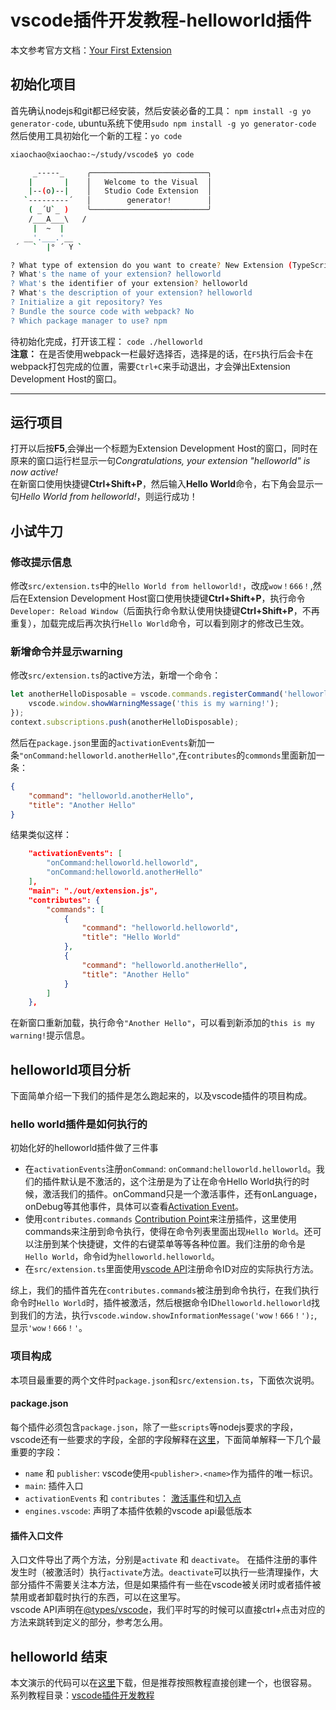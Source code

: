 # vscode插件开发教程-helloworld插件

本文参考官方文档：[Your First Extension](https://code.visualstudio.com/api/get-started/your-first-extension)

## 初始化项目

首先确认nodejs和git都已经安装，然后安装必备的工具： `npm install -g yo generator-code`, ubuntu系统下使用`sudo npm install -g yo generator-code`  
然后使用工具初始化一个新的工程：`yo code`  

```bash
xiaochao@xiaochao:~/study/vscode$ yo code

     _-----_     ╭──────────────────────────╮
    |       |    │   Welcome to the Visual  │
    |--(o)--|    │   Studio Code Extension  │
   `---------´   │        generator!        │
    ( _´U`_ )    ╰──────────────────────────╯
    /___A___\   /
     |  ~  |     
   __'.___.'__   
 ´   `  |° ´ Y ` 

? What type of extension do you want to create? New Extension (TypeScript)
? What's the name of your extension? helloworld
? What's the identifier of your extension? helloworld
? What's the description of your extension? helloworld
? Initialize a git repository? Yes
? Bundle the source code with webpack? No
? Which package manager to use? npm
```

待初始化完成，打开该工程： `code ./helloworld`  
**注意：** 在是否使用webpack一栏最好选择否，选择是的话，在`F5`执行后会卡在webpack打包完成的位置，需要`Ctrl+C`来手动退出，才会弹出Extension Development Host的窗口。
***

## 运行项目

打开以后按**F5**,会弹出一个标题为Extension Development Host的窗口，同时在原来的窗口运行栏显示一句*Congratulations, your extension "helloworld" is now active!*  
在新窗口使用快捷键**Ctrl+Shift+P**，然后输入**Hello World**命令，右下角会显示一句*Hello World from helloworld!*，则运行成功！  

## 小试牛刀

### 修改提示信息

修改`src/extension.ts`中的`Hello World from helloworld!`，改成`wow！666！`,然后在Extension Development Host窗口使用快捷键**Ctrl+Shift+P**，执行命令`Developer: Reload Window`（后面执行命令默认使用快捷键**Ctrl+Shift+P**，不再重复），加载完成后再次执行`Hello World`命令，可以看到刚才的修改已生效。

### 新增命令并显示warning

修改`src/extension.ts`的active方法，新增一个命令：

```javascript
let anotherHelloDisposable = vscode.commands.registerCommand('helloworld.anotherHello', () => {
    vscode.window.showWarningMessage('this is my warning!');
});
context.subscriptions.push(anotherHelloDisposable);
```

然后在`package.json`里面的`activationEvents`新加一条`"onCommand:helloworld.anotherHello"`,在`contributes`的`commonds`里面新加一条：

```json
{
    "command": "helloworld.anotherHello",
    "title": "Another Hello"
}
```

结果类似这样：  

```json
    "activationEvents": [
        "onCommand:helloworld.helloworld",
        "onCommand:helloworld.anotherHello"
    ],
    "main": "./out/extension.js",
    "contributes": {
        "commands": [
            {
                "command": "helloworld.helloworld",
                "title": "Hello World"
            },
            {
                "command": "helloworld.anotherHello",
                "title": "Another Hello"
            }
        ]
    },
```

在新窗口重新加载，执行命令`"Another Hello"`，可以看到新添加的`this is my warning!`提示信息。

## helloworld项目分析

下面简单介绍一下我们的插件是怎么跑起来的，以及vscode插件的项目构成。

### hello world插件是如何执行的

初始化好的helloworld插件做了三件事  

* 在`activationEvents`注册`onCommand`: `onCommand:helloworld.helloworld`。我们的插件默认是不激活的，这个注册是为了让在命令Hello World执行的时候，激活我们的插件。onCommand只是一个激活事件，还有onLanguage，onDebug等其他事件，具体可以查看[Activation Event](https://code.visualstudio.com/api/references/activation-events)。
* 使用`contributes.commands` [Contribution Point](https://code.visualstudio.com/api/references/contribution-points)来注册插件，这里使用commands来注册到命令执行，使得在命令列表里面出现`Hello World`。还可以注册到某个快捷键，文件的右键菜单等等各种位置。我们注册的命令是`Hello World`，命令id为`helloworld.helloworld`。
* 在`src/extension.ts`里面使用[vscode API](https://code.visualstudio.com/api/references/vscode-api)注册命令ID对应的实际执行方法。

综上，我们的插件首先在`contributes.commands`被注册到命令执行，在我们执行命令时`Hello World`时，插件被激活，然后根据命令ID`helloworld.helloworld`找到我们的方法，执行`vscode.window.showInformationMessage('wow！666！');`,显示`'wow！666！'`。

### 项目构成

本项目最重要的两个文件时`package.json`和`src/extension.ts`，下面依次说明。 

#### package.json

每个插件必须包含`package.json`，除了一些`scripts`等nodejs要求的字段，vscode还有一些要求的字段，全部的字段解释在[这里](https://code.visualstudio.com/api/references/extension-manifest)，下面简单解释一下几个最重要的字段：  

* `name` 和 `publisher`: vscode使用`<publisher>.<name>`作为插件的唯一标识。
* `main`: 插件入口
* `activationEvents` 和 `contributes`： [激活事件](https://code.visualstudio.com/api/references/activation-events)和[切入点](https://code.visualstudio.com/api/references/contribution-points)
* `engines.vscode`: 声明了本插件依赖的vscode api最低版本

#### 插件入口文件

入口文件导出了两个方法，分别是`activate` 和 `deactivate`。 在插件注册的事件发生时（被激活时）执行`activate`方法。`deactivate`可以执行一些清理操作，大部分插件不需要关注本方法，但是如果插件有一些在vscode被关闭时或者插件被禁用或者卸载时执行的东西，可以在这里写。  
vscode API声明在[@types/vscode](https://www.npmjs.com/package/@types/vscode)，我们平时写的时候可以直接ctrl+点击对应的方法来跳转到定义的部分，参考怎么用。

## helloworld 结束

本文演示的代码可以在[这里](https://github.com/a1576471428/vscode-demo)下载，但是推荐按照教程直接创建一个，也很容易。  
系列教程目录：[vscode插件开发教程](https://blog.csdn.net/qq_30794691/article/details/113063788)
